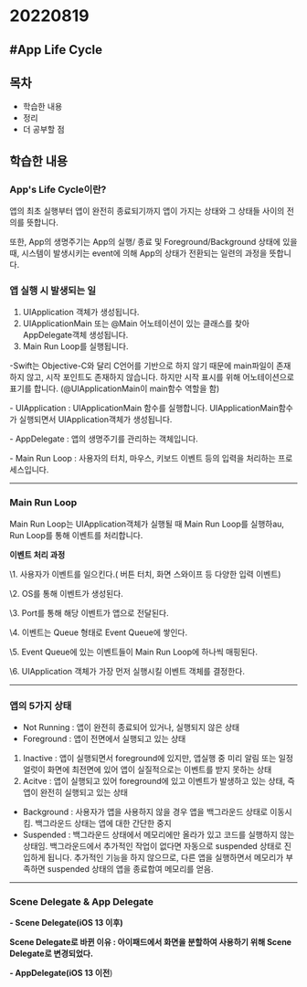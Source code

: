 # 20220819



## #App Life Cycle

## 목차

- 학습한 내용
- 정리
- 더 공부할 점

## 학습한 내용

 

### **App's Life Cycle이란?**

앱의 최초 실행부터 앱이 완전히 종료되기까지 앱이 가지는 상태와 그 상태들 사이의 전의를 뜻합니다.

또한, App의 생명주기는 App의 실행/ 종료 및 Foreground/Background 상태에 있을 때, 시스템이 발생시키는 event에 의해 App의 상태가 전환되는 일련의 과정을 뜻합니다.



### **앱 실행 시 발생되는 일**

1. UIApplication 객체가 생성됩니다.
2. UIApplicationMain 또는 @Main 어노테이션이 있는 클래스를 찾아 AppDelegate객체 생성됩니다.
3. Main Run Loop를 실행됩니다.

-Swift는 Objective-C와 달리 C언어를 기반으로 하지 않기 때문에 main파일이 존재하지 않고, 시작 포인트도 존재하지 않습니다. 하지만 시작 표시를 위해 어노테이션으로 표기를 합니다. (@UIApplicationMain이 main함수 역할을 함)



\- UIApplication : UIApplicationMain 함수를 실행합니다. UIApplicationMain함수가 실행되면서 UIApplication객체가 생성됩니다.



\- AppDelegate : 앱의 생명주기를 관리하는 객체입니다.



\- Main Run Loop : 사용자의 터치, 마우스, 키보드 이벤트 등의 입력을 처리하는 프로세스입니다.



------

### **Main Run Loop**

Main Run Loop는 UIApplication객체가 실행될 때 Main Run Loop를 실행하au, Run Loop를 통해 이벤트를 처리합니다.



**이벤트 처리 과정** 

 \1. 사용자가 이벤트를 일으킨다.( 버튼 터치, 화면 스와이프 등 다양한 입력 이벤트)

 \2. OS를 통해 이벤트가 생성된다.

 \3. Port를 통해 해당 이벤트가 앱으로 전달된다.

 \4. 이벤트는 Queue 형태로 Event Queue에 쌓인다.

 \5. Event Queue에 있는 이벤트들이 Main Run Loop에 하나씩 매핑된다.

 \6. UIApplication 객체가 가장 먼저 실행시킬 이벤트 객체를 결정한다.


------

### **앱의 5가지 상태**


- Not Running : 앱이 완전히 종료되어 있거나, 실행되지 않은 상태
- Foreground : 앱이 전면에서 실행되고 있는 상태

1. Inactive : 앱이 실행되면서 foreground에 있지만, 앱실행 중 미리 알림 또는 일정 얼럿이 화면에 최전면에 있어 앱이 실질적으로는 이벤트를 받지 못하는 상태
2. Acitve : 앱이 실행되고 있어 foreground에 있고 이벤트가 발생하고 있는 상태, 즉 앱이 완전히 실행되고 있는 상태

- Background : 사용자가 앱을 사용하지 않을 경우 앱을 백그라운드 상태로 이동시킴. 백그라운드 상태는 앱에 대한 간단한 중지
- Suspended : 백그라운드 상태에서 메모리에만 올라가 있고 코드를 실행하지 않는 상태임. 백그라운드에서 추가적인 작업이 없다면 자동으로 suspended 상태로 진입하게 됩니다. 추가적인 기능을 하지 않으므로, 다른 앱을 실행하면서 메모리가 부족하면 suspended 상태의 앱을 종료합여 메모리를 얻음.

------

### **Scene Delegate & App Delegate** ﻿

**- Scene Delegate(iOS 13 이후)**


**Scene Delegate로 바뀐 이유 : 아이패드에서 화면을 분할하여 사용하기 위해 Scene Delegate로 변경되었다.**﻿



**- AppDelegate(iOS 13 이전**)
